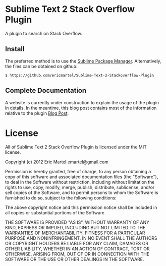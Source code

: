 # Sublime Text 2 Stack Overflow Plugin

A plugin to search on Stack Overflow.

## Install

The preferred method is to use the [Sublime Package Manager](http://wbond.net/sublime_packages/package_control). Alternatively, the files can be obtained on github:

    $ https://github.com/ericmartel/Sublime-Text-2-Stackoverflow-Plugin

## Complete Documentation

A website is currently under construction to explain the usage of the plugin in details. In the meantime, this blog post contains most of the information relative to the plugin [Blog Post](http://www.ericmartel.com/2012/01/12/sublime-text-2-stack-overflow-plugin/).

# License

All of Sublime Text 2 Stack Overflow Plugin is licensed under the MIT license.

Copyright (c) 2012 Eric Martel <emartel@gmail.com>

Permission is hereby granted, free of charge, to any person obtaining a copy of this software and associated documentation files (the "Software"), to deal in the Software without restriction, including without limitation the rights to use, copy, modify, merge, publish, distribute, sublicense, and/or sell copies of the Software, and to permit persons to whom the Software is furnished to do so, subject to the following conditions:

The above copyright notice and this permission notice shall be included in all copies or substantial portions of the Software.

THE SOFTWARE IS PROVIDED "AS IS", WITHOUT WARRANTY OF ANY KIND, EXPRESS OR IMPLIED, INCLUDING BUT NOT LIMITED TO THE WARRANTIES OF MERCHANTABILITY, FITNESS FOR A PARTICULAR PURPOSE AND NONINFRINGEMENT. IN NO EVENT SHALL THE AUTHORS OR COPYRIGHT HOLDERS BE LIABLE FOR ANY CLAIM, DAMAGES OR OTHER LIABILITY, WHETHER IN AN ACTION OF CONTRACT, TORT OR OTHERWISE, ARISING FROM, OUT OF OR IN CONNECTION WITH THE SOFTWARE OR THE USE OR OTHER DEALINGS IN THE SOFTWARE.
